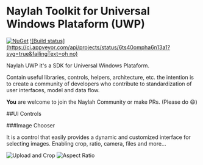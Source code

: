 # Naylah Toolkit for Universal Windows Plataform (UWP)


[![NuGet](https://img.shields.io/nuget/dt/Naylah.Toolkit.UWP.svg?style=flat-square)](https://www.nuget.org/packages/Naylah.Toolkit.UWP/)
[![Build status](https://ci.appveyor.com/api/projects/status/6ts40ompha6n13a1?svg=true&failingText=oh no)](https://ci.appveyor.com/project/daemun/naylah-uwp)

Naylah UWP it's a SDK for Universal Windows Plataform. 

Contain useful libraries, controls, helpers, architecture, etc. the intention is to create a community of developers who contribute to standardization of user interfaces, model and data flow.

**You** are welcome to join the Naylah Community or make PRs. (Please do :smile:)



##UI Controls

###Image Chooser

It is a control that easily provides a dynamic and customized interface for selecting images. Enabling crop, ratio, camera, files and more...

![Upload and Crop](http://imgur.com/mhmiwa0.gif)
![Aspect Ratio](http://i.imgur.com/PnyDD4o.gif)
